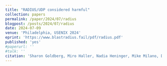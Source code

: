 ```yaml
---
title: "RADIUS/UDP considered harmful"
collection: papers
permalink: /paper/2024/07/radius
blogpost: /posts/2024/07/radius
date: 2024-07-09
venue: 'Philadelphia, USENIX 2024'
eprint: 'https://www.blastradius.fail/pdf/radius.pdf'
published: 'yes'
#paperurl: ''
#talk: ''
citation: 'Sharon Goldberg, Miro Haller, Nadia Heninger, Mike Milano, Dan Shumow, Marc Stevens, Adam Suhl. 2024. &quot;RADIUS/UDP considered harmful&quot;. <i>to appear at USENIX 2024</i>'
---
```

